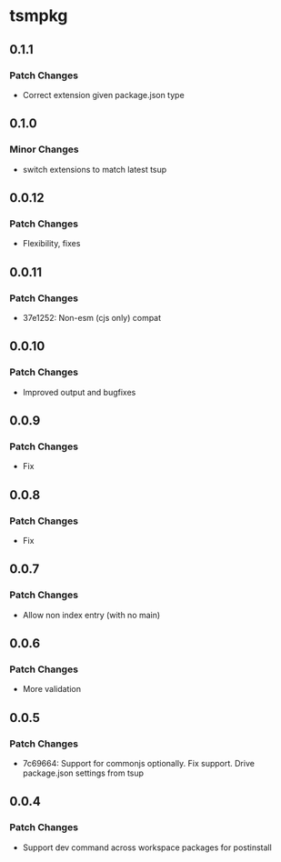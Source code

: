 # tsmpkg

## 0.1.1

### Patch Changes

- Correct extension given package.json type

## 0.1.0

### Minor Changes

- switch extensions to match latest tsup

## 0.0.12

### Patch Changes

- Flexibility, fixes

## 0.0.11

### Patch Changes

- 37e1252: Non-esm (cjs only) compat

## 0.0.10

### Patch Changes

- Improved output and bugfixes

## 0.0.9

### Patch Changes

- Fix

## 0.0.8

### Patch Changes

- Fix

## 0.0.7

### Patch Changes

- Allow non index entry (with no main)

## 0.0.6

### Patch Changes

- More validation

## 0.0.5

### Patch Changes

- 7c69664: Support for commonjs optionally. Fix support. Drive package.json settings from tsup

## 0.0.4

### Patch Changes

- Support dev command across workspace packages for postinstall
